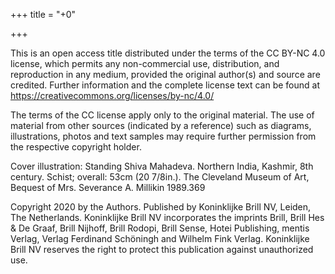 +++
title = "+0"

+++

This is an open access title distributed under the terms of the CC BY-NC 4.0 license, which permits any non-commercial use, distribution, and reproduction in any medium, provided the original author(s) and source are credited. Further information and the complete license text can be found at https://creativecommons.org/licenses/by-nc/4.0/ 

The terms of the CC license apply only to the original material. The use of material from other sources (indicated by a reference) such as diagrams, illustrations, photos and text samples may require further permission from the respective copyright holder. 

Cover illustration: Standing Shiva Mahadeva. Northern India, Kashmir, 8th century. Schist; overall: 53cm (20 7/8in.). The Cleveland Museum of Art, Bequest of Mrs. Severance A. Millikin 1989.369 


Copyright 2020 by the Authors. Published by Koninklijke Brill NV, Leiden, The Netherlands. Koninklijke Brill NV incorporates the imprints Brill, Brill Hes & De Graaf, Brill Nijhoff, Brill Rodopi, Brill Sense, Hotei Publishing, mentis Verlag, Verlag Ferdinand Schöningh and Wilhelm Fink Verlag. Koninklijke Brill NV reserves the right to protect this publication against unauthorized use. 

